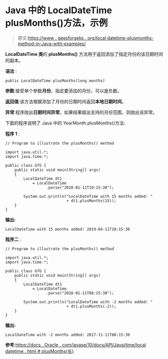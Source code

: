 # Java 中的 LocalDateTime plusMonths()方法，示例

> 原文:[https://www . geesforgeks . org/local datetime-plusmonths-method-in-Java-with-examples/](https://www.geeksforgeeks.org/localdatetime-plusmonths-method-in-java-with-examples/)

**LocalDateTime 类**的 **plusMonths()** 方法用于返回添加了指定月份的该日期时间的副本。

**语法** :

```
public LocalDateTime plusMonths(long months)

```

**参数**:接受单个参数**月份**，指定要添加的月份，可以是负数。

**返回值**:该方法根据添加了月份的日期时间返回**本地日期时间**。

**异常**:程序抛出**日期时间异常**，如果结果超出支持的月份范围，则抛出该异常。

下面的程序说明了 Java 中的 YearMonth.plusMonths()方法:

**程序 1** :

```
// Program to illustrate the plusMonths() method

import java.util.*;
import java.time.*;

public class GfG {
    public static void main(String[] args)
    {
        LocalDateTime dt1
            = LocalDateTime
                  .parse("2018-01-11T10:15:30");

        System.out.println("LocalDateTime with 15 months added: "
                           + dt1.plusMonths(15));
    }
}
```

**输出:**

```
LocalDateTime with 15 months added: 2019-04-11T10:15:30

```

**程序二** :

```
// Program to illustrate the plusMonths() method

import java.util.*;
import java.time.*;

public class GfG {
    public static void main(String[] args)
    {
        LocalDateTime dt1
            = LocalDateTime
                  .parse("2018-01-11T08:15:30");

        System.out.println("LocalDateTime with -2 months added: "
                           + dt1.plusMonths(-2));
    }
}
```

**输出:**

```
LocalDateTime with -2 months added: 2017-11-11T08:15:30

```

**参考**:[https://docs . Oracle . com/javase/10/docs/API/Java/time/local datetime . html # plusMonths(长)](https://docs.oracle.com/javase/10/docs/api/java/time/LocalDateTime.html#plusMonths(long))
